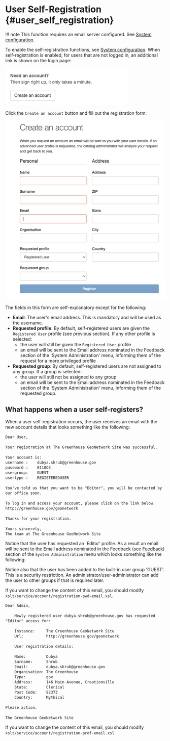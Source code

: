 # User Self-Registration {#user_self_registration}

!!! note
    This function requires an email server configured. See [System configuration](../configuring-the-catalog/system-configuration.md#system-config-feedback).


To enable the self-registration functions, see [System configuration](../configuring-the-catalog/system-configuration.md). When self-registration is enabled, for users that are not logged in, an additional link is shown on the login page:

![](img/selfregistration-start.png)

Click the `Create an account` button and fill out the registration form:

![](img/selfregistration-form.png)

The fields in this form are self-explanatory except for the following:

-   **Email**: The user's email address. This is mandatory and will be used as the username.
-   **Requested profile**: By default, self-registered users are given the `Registered User` profile (see previous section). If any other profile is selected:
    -   the user will still be given the `Registered User` profile
    -   an email will be sent to the Email address nominated in the Feedback section of the 'System Administration' menu, informing them of the request for a more privileged profile
-   **Requested group**: By default, self-registered users are not assigned to any group. If a group is selected:
    -   the user will still not be assigned to any group
    -   an email will be sent to the Email address nominated in the Feedback section of the 'System Administration' menu, informing them of the requested group.

## What happens when a user self-registers?

When a user self-registration occurs, the user receives an email with the new account details that looks something like the following:

    Dear User,

    Your registration at The Greenhouse GeoNetwork Site was successful.

    Your account is:
    username :    dubya.shrub@greenhouse.gov
    password :    0110O3
    usergroup:    GUEST
    usertype :    REGISTEREDUSER

    You've told us that you want to be "Editor", you will be contacted by our office soon.

    To log in and access your account, please click on the link below.
    http://greenhouse.gov/geonetwork

    Thanks for your registration.

    Yours sincerely,
    The team at The Greenhouse GeoNetwork Site

Notice that the user has requested an 'Editor' profile. As a result an email will be sent to the Email address nominated in the Feedback (see [Feedback](../configuring-the-catalog/system-configuration.md#system-config-feedback)) section of the `System Administration` menu which looks something like the following:

Notice also that the user has been added to the built-in user group 'GUEST'. This is a security restriction. An administrator/user-administrator can add the user to other groups if that is required later.

If you want to change the content of this email, you should modify `xslt/service/account/registration-pwd-email.xsl`.

    Dear Admin,

        Newly registered user dubya.shrub@greenhouse.gov has requested "Editor" access for:

        Instance:     The Greenhouse GeoNetwork Site
        Url:          http://greenhouse.gov/geonetwork

        User registration details:

        Name:         Dubya
        Surname:      Shrub
        Email:        dubya.shrub@greenhouse.gov
        Organisation: The Greenhouse
        Type:         gov
        Address:      146 Main Avenue, Creationville
        State:        Clerical
        Post Code:    92373
        Country:      Mythical

    Please action.

    The Greenhouse GeoNetwork Site

If you want to change the content of this email, you should modify `xslt/service/account/registration-prof-email.xsl`.
